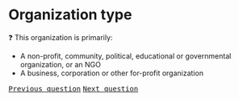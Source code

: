 # Organization type

:question: This organization is primarily:

- A non-profit, community, political, educational or governmental organization, or an NGO
- A business, corporation or other for-profit organization

<kbd>[Previous question](./F_1_organization_size.md)</kbd>
<kbd>[Next question](./F_3_organization_industry.md)</kbd>